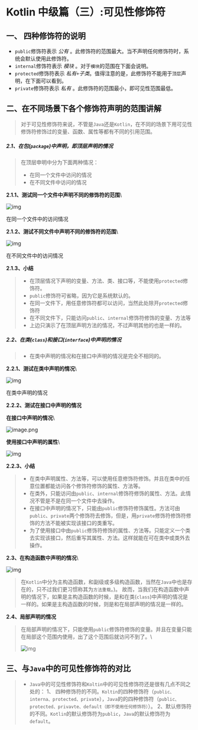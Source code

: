 # Kotlin 中级篇（三）:可见性修饰符

## 一、 四种修饰符的说明

- `public`修饰符表示 *公有* 。此修饰符的范围最大。当不声明任何修饰符时，系统会默认使用此修饰符。
- `internal`修饰符表示 *模块* 。对于`模块`的范围在下面会说明。
- `protected`修饰符表示 *私有`+`子类*。值得注意的是，此修饰符不能用于`顶层`声明，在下面可以看到。
- `private`修饰符表示 *私有* 。此修饰符的范围最小，即可见性范围最低。

## 二、在不同场景下各个修饰符声明的范围讲解

> 对于可见性修饰符来说，不管是`Java`还是`Kotlin`，在不同的场景下用可见性修饰符修饰过的变量、函数、属性等都有不同的引用范围。

##### 2.1、在包(`package`)中声明，即顶层声明的情况

> 在顶层申明中分为下面两种情况：
>
> - 在同一个文件中访问的情况
> - 在不同文件中访问的情况

**2.1.1、测试同一个文件中声明不同的修饰符的范围**\

![img](../../../../art/Kotlin%20%E4%B8%AD%E7%BA%A7%20%E5%8F%AF%E8%A7%81%E6%80%A7%E4%BF%AE%E9%A5%B0%E7%AC%A6/dbdf73b1b3c048c1bbfcf8700014311atplv-k3u1fbpfcp-watermark.webp)

在同一个文件中的访问情况

**2.1.2、测试不同文件中声明不同的修饰符的范围**\

![img](../../../../art/Kotlin%20%E4%B8%AD%E7%BA%A7%20%E5%8F%AF%E8%A7%81%E6%80%A7%E4%BF%AE%E9%A5%B0%E7%AC%A6/10f414ae79fe420795fab2769011017etplv-k3u1fbpfcp-watermark.webp)

在不同文件中的访问情况

**2.1.3、小结**

> - 在顶层情况下声明的变量、方法、类、接口等，不能使用`protected`修饰符。
> - `public`修饰符可省略，因为它是系统默认的。
> - 在同一文件下，用任意修饰符都可以访问，当然此处除开`protected`修饰符
> - 在不同文件下，只能访问`public`、`internal`修饰符修饰的变量、方法等
> - 上边只演示了在顶层声明方法的情况，不过声明其他的也是一样的。

##### 2.2、在类(`class`)和接口(`interface`)中声明的情况

> - 在类中声明的情况和在接口中声明的情况是完全不相同的。

**2.2.1、测试在类中声明的情况**\

![img](../../../../art/Kotlin%20%E4%B8%AD%E7%BA%A7%20%E5%8F%AF%E8%A7%81%E6%80%A7%E4%BF%AE%E9%A5%B0%E7%AC%A6/4f5f1b36a39941f1bc59acc8b4f54925tplv-k3u1fbpfcp-watermark.webp)

在类中声明的情况

**2.2.2、测试在接口中声明的情况**

**在接口中声明的情况**\

![image.png](../../../../art/Kotlin%20%E4%B8%AD%E7%BA%A7%20%E5%8F%AF%E8%A7%81%E6%80%A7%E4%BF%AE%E9%A5%B0%E7%AC%A6/b3dc3f50d67b4a679599f8d456194a8etplv-k3u1fbpfcp-watermark.webp)

**使用接口中声明的属性**\

![img](../../../../art/Kotlin%20%E4%B8%AD%E7%BA%A7%20%E5%8F%AF%E8%A7%81%E6%80%A7%E4%BF%AE%E9%A5%B0%E7%AC%A6/0c08a22f7f71483db9df51749193d518tplv-k3u1fbpfcp-watermark.webp)

**2.2.3、小结**

> - 在类中声明属性、方法等，可以使用任意修饰符修饰。并且在类中的任意位置都能访问各个修饰符修饰的属性、方法等。
> - 在类外，只能访问由`public`、`internal`修饰符修饰的属性、方法。此情况不管是不是在同一个文件中去操作。
> - 在接口中声明的情况下，只能由`public`修饰符修饰属性。方法可由`public`、`private`两个修饰符去修饰，但是，用`private`修饰符修饰符修饰的方法不能被实现该接口的类重写。
> - 为了使用接口中由`public`修饰符修饰的属性、方法等。只能定义一个类去实现该接口，然后重写其属性、方法。这样就能在可在类中或类外去操作。

**2.3、在构造函数中声明的情况**\

![img](../../../../art/Kotlin%20%E4%B8%AD%E7%BA%A7%20%E5%8F%AF%E8%A7%81%E6%80%A7%E4%BF%AE%E9%A5%B0%E7%AC%A6/915af498a3f4437b824615a3fb0d2factplv-k3u1fbpfcp-watermark.webp)

> 在`Kotlin`中分为主构造函数，和副级或多级构造函数，当然在`Java`中也是存在的，只不过我们更习惯称其为`方法重载`。)。
> 故而，当我们在构造函数中声明的情况下，如果是主构造函数的时候，是和在类(`class`)中声明的情况是一样的。如果是主构造函数的时候，则是和在局部声明的情况是一样的。

**2.4、局部声明的情况**

> 在局部声明的情况下，只能使用`public`修饰符修饰的变量。并且在变量只能在局部这个范围内使用，出了这个范围后就访问不到了。\
>
> ![img](../../../../art/Kotlin%20%E4%B8%AD%E7%BA%A7%20%E5%8F%AF%E8%A7%81%E6%80%A7%E4%BF%AE%E9%A5%B0%E7%AC%A6/84f3e898d14848a891e19c0c8bbfc599tplv-k3u1fbpfcp-watermark.webp)

## 三、与`Java`中的可见性修饰符的对比

> - `Java`中的可见性修饰符和`Koltin`中的可见性修饰符还是很有几点不同之处的：
>   1、 四种修饰符的不同。`Koltin`的四种修饰符（`public、interna、protected、private`），`Java`的的四种修饰符（`public、protected、privavte、default（即不使用任何修饰符）`）。
>   2、默认修饰符的不同。`Kotlin`的默认修饰符为`public`，`Java`的默认修饰符为`default`。